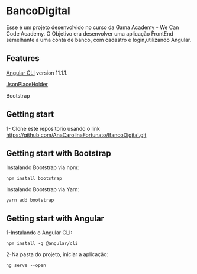 # BancoDigital

Esse é um projeto desenvolvido no curso da Gama Academy - We Can Code Academy.
O Objetivo era desenvolver uma aplicação FrontEnd semelhante a uma conta de banco, com cadastro e login,utilizando Angular.





## Features
[Angular CLI](https://github.com/angular/angular-cli) version 11.1.1.

[JsonPlaceHolder](https://jsonplaceholder.typicode.com/)

Bootstrap


## Getting start 
1- Clone este repositorio usando o link https://github.com/AnaCarolinaFortunato/BancoDigital.git



## Getting start with Bootstrap
Instalando Bootstrap via npm:

`npm install bootstrap`

Instalando Bootstrap via Yarn:

`yarn add bootstrap`

## Getting start  with Angular
1-Instalando o Angular CLI:

`npm install -g @angular/cli`

2-Na pasta do projeto, iniciar a aplicação:

   `ng serve --open`


